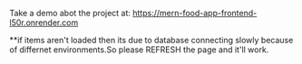 Take a demo abot the project at: https://mern-food-app-frontend-l50r.onrender.com

**if items aren't loaded then its due to database connecting slowly because of differnet environments.So please REFRESH the page and it'll work.
